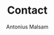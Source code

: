 ---
author: Antonius Malsam
title: Contact
keywords: ["contact, phone, e-mail"]
layout: "contact/contact"
---
